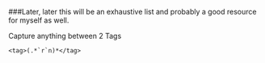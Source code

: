###Later, later this will be an exhaustive list and probably a good resource for myself as well.

Capture anything between 2 Tags

	<tag>(.*`r`n)*</tag>

